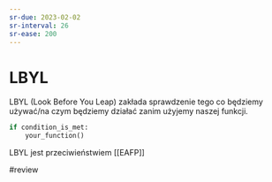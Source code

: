 ```yaml
---
sr-due: 2023-02-02
sr-interval: 26
sr-ease: 200
---
```


# LBYL

LBYL (Look Before You Leap) zakłada sprawdzenie tego co będziemy używać/na czym będziemy działać zanim użyjemy naszej funkcji.

``` python
if condition_is_met:
	your_function()
```

LBYL jest przeciwieństwiem [[EAFP]]



#review